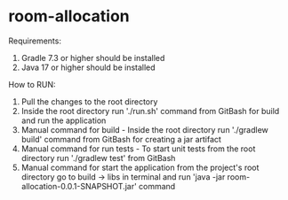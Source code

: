 # room-allocation

Requirements: 
1. Gradle 7.3 or higher should be installed 
2. Java 17 or higher should be installed

How to RUN: 
1. Pull the changes to the root directory
2. Inside the root directory run './run.sh' command from GitBash for build and run the application
3. Manual command for build - Inside the root directory run './gradlew build' command from GitBash for creating a jar artifact
4. Manual command for run tests - To start unit tests from the root directory run './gradlew test' from GitBash
5. Manual command for start the application from the project's root directory go to build -> libs in terminal and run 'java -jar room-allocation-0.0.1-SNAPSHOT.jar' command 
